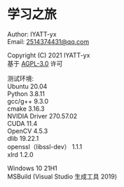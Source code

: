 # 学习之旅

Author: IYATT-yx  
Email: 2514374431@qq.com  

Copyright (C) 2021 IYATT-yx  
基于 [AGPL-3.0](LICENSE) 许可

测试环境:  
Ubuntu 20.04  
Python 3.8.11  
gcc/g++ 9.3.0  
cmake 3.16.3  
NVIDIA Driver 270.57.02  
CUDA 11.4  
OpenCV 4.5.3  
dlib 19.22.1  
openssl（libssl-dev） 1.1.1  
xlrd 1.2.0  

Windows 10 21H1  
MSBuild (Visual Studio 生成工具 2019)  